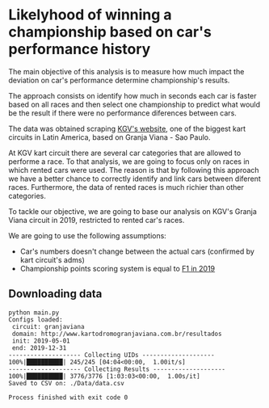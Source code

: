 # Likelyhood of winning a championship based on car's performance history


The main objective of this analysis is to measure how much impact the deviation on car's performance determine championship's results.

The approach consists on identify how much in seconds each car is faster based on all races and then select one championship to predict what would be the result if there were no performance diferences between cars.

The data was obtained scraping [KGV's website](http://kartodromogranjaviana.com.br/), one of the biggest kart circuits in Latin America, based on Granja Viana - Sao Paulo.

At KGV kart circuit there are several car categories that are allowed to performe a race. To that analysis, we are going to focus only on races in which rented cars were used. The reason is that by following this approach we have a better chance to correctly identify and link cars between diferent races. Furthermore, the data of rented races is much richier than other categories.

To tackle our objective, we are going to base our analysis on KGV's Granja Viana circuit in 2019, restricted to rented car's races.

We are going to use the following assumptions:
* Car's numbers doesn't change between the actual cars (confirmed by kart circuit's adms)
* Championship points scoring system is equal to [F1 in 2019](https://en.wikipedia.org/wiki/List_of_Formula_One_World_Championship_points_scoring_systems)

## Downloading data
```shell
python main.py
Configs loaded:
 circuit: granjaviana
 domain: http://www.kartodromogranjaviana.com.br/resultados
 init: 2019-05-01
 end: 2019-12-31
-------------------- Collecting UIDs --------------------
100%|██████████| 245/245 [04:04<00:00,  1.00it/s]
-------------------- Collecting Results --------------------
100%|██████████| 3776/3776 [1:03:03<00:00,  1.00s/it]
Saved to CSV on: ./Data/data.csv

Process finished with exit code 0
```



